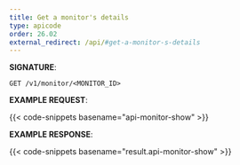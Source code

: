 ```yaml
---
title: Get a monitor's details
type: apicode
order: 26.02
external_redirect: /api/#get-a-monitor-s-details
---
```


**SIGNATURE**:

`GET /v1/monitor/<MONITOR_ID>`

**EXAMPLE REQUEST**:

{{< code-snippets basename="api-monitor-show" >}}

**EXAMPLE RESPONSE**:

{{< code-snippets basename="result.api-monitor-show" >}}
